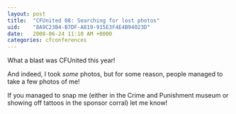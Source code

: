 ```yaml
---
layout: post
title:  "CFUnited 08: Searching for lost photos"
uid:	"8A9C23B4-B7DF-A819-915E3F4E4B94023D"
date:   2008-06-24 11:10 AM +0000
categories: cfconferences
---
```

What a blast was CFUnited this year! 

And indeed, I took *some* photos, but for some reason, people managed to take a few photos of me! 

If you managed to snap me (either in the Crime and Punishment museum or showing off tattoos in the sponsor corral) let me know!
